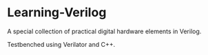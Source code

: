 # Learning-Verilog

A special collection of practical digital hardware elements in Verilog.

Testbenched using Verilator and C++.